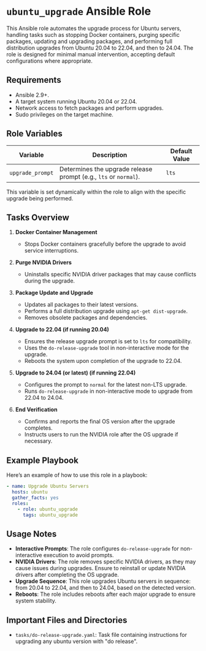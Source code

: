 # `ubuntu_upgrade` Ansible Role

This Ansible role automates the upgrade process for Ubuntu servers, handling tasks such as stopping Docker containers, purging specific packages, updating and upgrading packages, and performing full distribution upgrades from Ubuntu 20.04 to 22.04, and then to 24.04. The role is designed for minimal manual intervention, accepting default configurations where appropriate.

## Requirements

- Ansible 2.9+.
- A target system running Ubuntu 20.04 or 22.04.
- Network access to fetch packages and perform upgrades.
- Sudo privileges on the target machine.

## Role Variables

| Variable          | Description                                                         | Default Value |
|-------------------|---------------------------------------------------------------------|---------------|
| `upgrade_prompt`  | Determines the upgrade release prompt (e.g., `lts` or `normal`).    | `lts`        |

This variable is set dynamically within the role to align with the specific upgrade being performed.

## Tasks Overview

1. **Docker Container Management**
   - Stops Docker containers gracefully before the upgrade to avoid service interruptions.
   
2. **Purge NVIDIA Drivers**
   - Uninstalls specific NVIDIA driver packages that may cause conflicts during the upgrade.

3. **Package Update and Upgrade**
   - Updates all packages to their latest versions.
   - Performs a full distribution upgrade using `apt-get dist-upgrade`.
   - Removes obsolete packages and dependencies.

4. **Upgrade to 22.04 (if running 20.04)**
   - Ensures the release upgrade prompt is set to `lts` for compatibility.
   - Uses the `do-release-upgrade` tool in non-interactive mode for the upgrade.
   - Reboots the system upon completion of the upgrade to 22.04.

5. **Upgrade to 24.04 (or latest) (if running 22.04)**
   - Configures the prompt to `normal` for the latest non-LTS upgrade.
   - Runs `do-release-upgrade` in non-interactive mode to upgrade from 22.04 to 24.04.
   
6. **End Verification**
   - Confirms and reports the final OS version after the upgrade completes.
   - Instructs users to run the NVIDIA role after the OS upgrade if necessary.

## Example Playbook

Here’s an example of how to use this role in a playbook:

```yaml
- name: Upgrade Ubuntu Servers
  hosts: ubuntu
  gather_facts: yes
  roles:
    - role: ubuntu_upgrade
      tags: ubuntu_upgrade
```

## Usage Notes

- **Interactive Prompts**: The role configures `do-release-upgrade` for non-interactive execution to avoid prompts.
- **NVIDIA Drivers**: The role removes specific NVIDIA drivers, as they may cause issues during upgrades. Ensure to reinstall or update NVIDIA drivers after completing the OS upgrade.
- **Upgrade Sequence**: This role upgrades Ubuntu servers in sequence: from 20.04 to 22.04, and then to 24.04, based on the detected version.
- **Reboots**: The role includes reboots after each major upgrade to ensure system stability.

## Important Files and Directories

- `tasks/do-release-upgrade.yaml`: Task file containing instructions for upgrading any ubuntu version with "do release".
